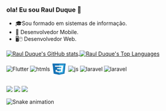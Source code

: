 ### ola! Eu sou Raul Duque 👋



- 🎓Sou formado em sistemas de informação.
- 📱 Desenvolvedor Mobile.
- 🖥🖱 Desenvolvedor Web.

<div style="display: inline_block">
<a href="https://github.com/RaulDuque">
    <img align="center" alt="Raul Duque's GitHub stats" src="https://github-readme-stats.vercel.app/api?username=raulduque&show_icons=true&count_private=true&hide_border=true&bg_color=45,000,152331&title_color=000080&text_color=fff&icon_color=000080" />
    <img align="center" alt="Raul Duque's Top Languages" src="https://github-readme-stats.vercel.app/api/top-langs/?username=raulduque&layout=compact&langs_count=10&hide_border=true&bg_color=45,152331,000&title_color=000080&text_color=fff&icon_color=000080" />
</a>
</div>


<div style="display: inline_block text-right"><br>
  <img align="center" alt="Flutter" height="30" width="40" src="https://cdn.jsdelivr.net/gh/devicons/devicon/icons/flutter/flutter-original.svg">
  <img align="center" alt="htmls" height="30" width="40" src="https://cdn.jsdelivr.net/gh/devicons/devicon/icons/html5/html5-original.svg" />
  <img align="center" alt="CSS" height="30" width="40" src="https://raw.githubusercontent.com/devicons/devicon/master/icons/css3/css3-original.svg">
  <img align="center" alt="js" height="30" width="40" src="https://cdn.jsdelivr.net/gh/devicons/devicon/icons/javascript/javascript-original.svg">
  <img align="center" alt="laravel" height="30" width="40" src="https://cdn.jsdelivr.net/gh/devicons/devicon/icons/laravel/laravel-plain.svg">
  <img align="center" alt="laravel" height="30" width="40" src="https://cdn.jsdelivr.net/gh/devicons/devicon/icons/php/php-original.svg" />
</div>
  
  ##
 
<div> 

  <a href="https://www.instagram.com/rauldetra/" target="_blank"><img src="https://img.shields.io/badge/-Instagram-%23E4405F?style=for-the-badge&logo=instagram&logoColor=white"      target="_blank"></a> 
  <a href = "mailto:raulgduque2009@gmail.com"><img src="https://img.shields.io/badge/-Gmail-%23333?style=for-the-badge&logo=gmail&logoColor=white" target="_blank"></a>
  <a href="https://www.linkedin.com/in/raul-duque-953891220/" target="_blank"><img src="https://img.shields.io/badge/-LinkedIn-%230077B5?style=for-the-badge&logo=linkedin&logoColor=white" target="_blank"></a> 

</div>

  ![Snake animation](https://github.com/RaulDuque/RaulDuque/blob/output/github-contribution-grid-snake.svg)

